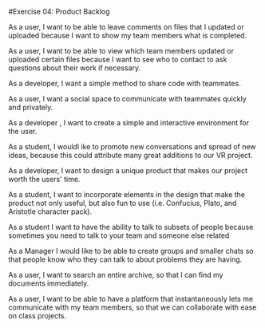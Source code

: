 #Exercise 04: Product Backlog

As a user, I want to be able to leave comments on files that I updated or uploaded because I want to show my team members what is completed. 

As a user, I want to be able to view which team members updated or uploaded certain files because I want to see who to contact to ask questions about their work if necessary. 

As a developer, I want a simple method to share code with teammates.

As a user, I want a social space to communicate with teammates quickly and privately. 

As a developer , I want to create a simple and interactive environment for the user.

As a student, I wouldl ike to promote new conversations and spread of new ideas, because this could attribute many great additions to our VR project.

As a developer, I want to design a unique product that makes our project worth the users' time.

As a student, I want to incorporate elements in the design that make the product not only useful, but also fun to use (i.e. Confucius, Plato, and Aristotle character pack).

As a student I want to have the ability to talk to subsets of people because sometimes you need to talk to your team and someone else related

As a Manager I would like to be able to create groups and smaller chats so that people know who they can talk to about problems they are having.

As a user, I want to search an entire archive, so that I can find my documents immediately.

As a user, I want to be able to have a platform that instantaneously lets me communicate with my team members, so that we can collaborate with ease on class projects.

